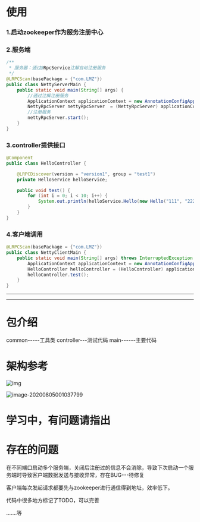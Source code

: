 # 使用

### 1.启动zookeeper作为服务注册中心

### 2.服务端

```java
/**
 * 服务器：通过@RpcService注解自动注册服务
 */
@LRPCScan(basePackage = {"com.LMZ"})
public class NettyServerMain {
    public static void main(String[] args) {
        //通过注解注册服务
        ApplicationContext applicationContext = new AnnotationConfigApplicationContext(NettyServerMain.class);
        NettyRpcServer nettyRpcServer  = (NettyRpcServer) applicationContext.getBean("nettyRpcServer");
        //注册服务
        nettyRpcServer.start();
    }
}
```

### 3.controller提供接口

```java
@Component
public class HelloController {

    @LRPCDiscover(version = "version1", group = "test1")
    private HelloService helloService;

    public void test() {
        for (int i = 0; i < 10; i++) {
            System.out.println(helloService.Hello(new Hello("111", "222")));
        }
    }
}
```

### 4.客户端调用

```java
@LRPCScan(basePackage = {"com.LMZ"})
public class NettyClientMain {
    public static void main(String[] args) throws InterruptedException {
        ApplicationContext applicationContext = new AnnotationConfigApplicationContext(NettyClientMain.class);
        HelloController helloController = (HelloController) applicationContext.getBean("helloController");
        helloController.test();
    }
}
```

****************

************

# 包介绍
common-----工具类
controller---测试代码
main------主要代码

# 架构参考

![img](https://gitee.com/SnailClimb/guide-rpc-framework/raw/master/images/rpc-architure.png)

![image-20200805001037799](http://ganghuan.oss-cn-shenzhen.aliyuncs.com/img/image-20200805124759206.png)





# 学习中，有问题请指出

# 存在的问题

在不同端口启动多个服务端，关闭后注册过的信息不会消除，导致下次启动一个服务端时导致客户端数据发送与接收异常，存在BUG---待修复

客户端每次发起请求都要先与zookeeper进行通信得到地址，效率低下。

代码中很多地方标记了TODO，可以完善

.......等
